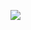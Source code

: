 ![](http://github-profile-summary-cards.vercel.app/api/cards/profile-details?username=zzy2008&theme=dracula)
